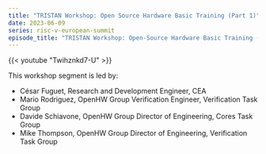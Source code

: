 ```yaml
---
title: "TRISTAN Workshop: Open Source Hardware Basic Training (Part 1)"
date: 2023-06-09
series: risc-v-european-summit
episode_title: "TRISTAN Workshop: Open-Source Hardware Basic Training (Part 1)" 
---
```


{{< youtube "Twihznkd7-U" >}}

This workshop segment is led by:

- César Fuguet, Research and Development Engineer, CEA
- Mario Rodriguez, OpenHW Group Verification Engineer, Verification Task Group
- Davide Schiavone, OpenHW Group Director of Engineering, Cores Task Group
- Mike Thompson, OpenHW Group Director of Engineering, Verification Task Group
